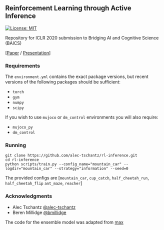 ## Reinforcement Learning through Active Inference

[![License: MIT](https://img.shields.io/badge/License-MIT-yellow.svg)](https://opensource.org/licenses/MIT) 

Repository for ICLR 2020 submission to Bridging AI and Cognitive Science (BAICS)

[[Paper](https://arxiv.org/abs/2002.12636) / [Presentation](https://baicsworkshop.github.io/program/baics_37.html)]

### Requirements

The `environment.yml` contains the exact package versions, but recent versions of the following packages should be sufficient:

- `torch`
- `gym`
- `numpy`
- `scipy`

If you wish to use `mujoco` or `dm_control` environments you will also require:  

- `mujoco_py` 
- `dm_control` 

### Running

```
git clone https://github.com/alec-tschantz/rl-inference.git
cd rl-inference
python scripts/train.py --config_name="mountain_car" --logdir="mountain_car" --strategy="information" --seed=0
```

The provided configs are [`mountain_car`, `cup_catch`, `half_cheetah_run`,  `half_cheetah_flip` `ant_maze`, `reacher`]

### Acknowledgments

- Alec Tschantz [@alec-tschantz](https://github.com/alec-tschantz)
- Beren Millidge [@bmillidge](https://github.com/BerenMillidge)

The code for the ensemble model was adapted from [max](`https://github.com/nnaisense/max`)